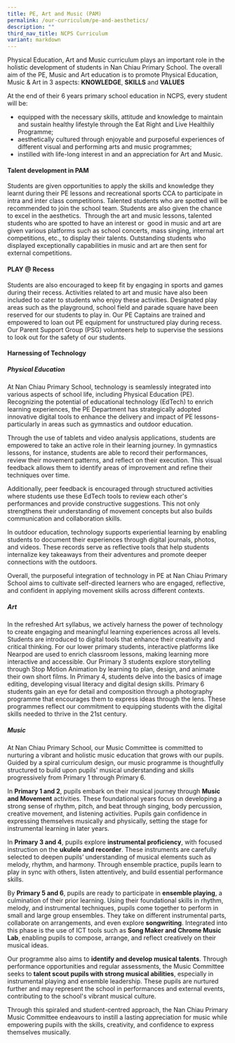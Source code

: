 ```yaml
---
title: PE, Art and Music (PAM)
permalink: /our-curriculum/pe-and-aesthetics/
description: ""
third_nav_title: NCPS Curriculum
variant: markdown
---
```

Physical Education, Art and Music curriculum plays an important role in
the holistic development of students in Nan Chiau Primary School.
The overall aim of the PE, Music and Art education is to promote Physical
	Education, Music &amp; Art in 3 aspects: <b>KNOWLEDGE</b>, <b>SKILLS</b> and <b>VALUES</b>
	
At the end of their 6 years primary school education in NCPS, every student
will be:
* equipped with the necessary skills, attitude and knowledge to maintain
and sustain healthy lifestyle through the Eat Right and Live Healthily
Programme;
* aesthetically cultured through enjoyable and purposeful experiences
of different visual and performing arts and music programmes;
* instilled with life-long interest in and an appreciation for Art and
Music.

#### Talent development in PAM
Students are given opportunities to apply the skills and knowledge they
learnt during their PE lessons and recreational sports CCA to participate
in intra and inter class competitions. Talented students who are spotted
will be recommended to join the school team.
Students are also given the chance to excel in the aesthetics. &nbsp;Through
the art and music lessons, talented students who are spotted to have an
interest or &nbsp;good in music and art are given various platforms such
as school concerts, mass singing, internal art competitions, etc., to display
their talents. Outstanding students who displayed exceptionally capabilities
in music and art are then sent for external competitions.

#### PLAY @ Recess
Students are also encouraged to keep fit by engaging in sports and games during their recess. Activities related to art and music have also been included to cater to students who enjoy these activities. Designated play areas such as the playground, school field and parade square have been reserved for our students to play in. Our PE Captains are trained and empowered to loan out PE equipment for unstructured play during recess. Our Parent Support Group (PSG) volunteers help to supervise the sessions to look out for the safety of our students.

#### Harnessing of Technology
##### Physical Education

At Nan Chiau Primary School, technology is seamlessly integrated into various aspects of school life, including Physical Education (PE). Recognizing the potential of educational technology (EdTech) to enrich learning experiences, the PE Department has strategically adopted innovative digital tools to enhance the delivery and impact of PE lessons-particularly in areas such as gymnastics and outdoor education.

Through the use of tablets and video analysis applications, students are empowered to take an active role in their learning journey. In gymnastics lessons, for instance, students are able to record their performances, review their movement patterns, and reflect on their execution. This visual feedback allows them to identify areas of improvement and refine their techniques over time.

Additionally, peer feedback is encouraged through structured activities where students use these EdTech tools to review each other's performances and provide constructive suggestions. This not only strengthens their understanding of movement concepts but also builds communication and collaboration skills.

In outdoor education, technology supports experiential learning by enabling students to document their experiences through digital journals, photos, and videos. These records serve as reflective tools that help students internalize key takeaways from their adventures and promote deeper connections with the outdoors.

Overall, the purposeful integration of technology in PE at Nan Chiau Primary School aims to cultivate self-directed learners who are engaged, reflective, and confident in applying movement skills across different contexts.



##### Art
In the refreshed Art syllabus, we actively harness the power of technology to create engaging and meaningful learning experiences across all levels. Students are introduced to digital tools that enhance their creativity and critical thinking. For our lower primary students, interactive platforms like Nearpod are used to enrich classroom lessons, making learning more interactive and accessible. Our Primary 3 students explore storytelling through Stop Motion Animation by learning to plan, design, and animate their own short films. In Primary 4, students delve into the basics of image editing, developing visual literacy and digital design skills. Primary 6 students gain an eye for detail and composition through a photography programme that encourages them to express ideas through the lens. These programmes reflect our commitment to equipping students with the digital skills needed to thrive in the 21st century.


##### Music

At Nan Chiau Primary School, our Music Committee is committed to nurturing a vibrant and holistic music education that grows with our pupils. Guided by a spiral curriculum design, our music programme is thoughtfully structured to build upon pupils' musical understanding and skills progressively from Primary 1 through Primary 6.

In **Primary 1 and 2**, pupils embark on their musical journey through **Music and Movement** activities. These foundational years focus on developing a strong sense of rhythm, pitch, and beat through singing, body percussion, creative movement, and listening activities. Pupils gain confidence in expressing themselves musically and physically, setting the stage for instrumental learning in later years.

In **Primary 3 and 4**, pupils explore **instrumental proficiency**, with focused instruction on the **ukulele and recorder**. These instruments are carefully selected to deepen pupils’ understanding of musical elements such as melody, rhythm, and harmony. Through ensemble practice, pupils learn to play in sync with others, listen attentively, and build essential performance skills.

By **Primary 5 and 6**, pupils are ready to participate in **ensemble playing**, a culmination of their prior learning. Using their foundational skills in rhythm, melody, and instrumental techniques, pupils come together to perform in small and large group ensembles. They take on different instrumental parts, collaborate on arrangements, and even explore **songwriting**. Integrated into this phase is the use of ICT tools such as **Song Maker and Chrome Music Lab**, enabling pupils to compose, arrange, and reflect creatively on their musical ideas.

Our programme also aims to **identify and develop musical talents**. Through performance opportunities and regular assessments, the Music Committee seeks to **talent scout pupils with strong musical abilities**, especially in instrumental playing and ensemble leadership. These pupils are nurtured further and may represent the school in performances and external events, contributing to the school's vibrant musical culture.

Through this spiraled and student-centred approach, the Nan Chiau Primary Music Committee endeavours to instill a lasting appreciation for music while empowering pupils with the skills, creativity, and confidence to express themselves musically.